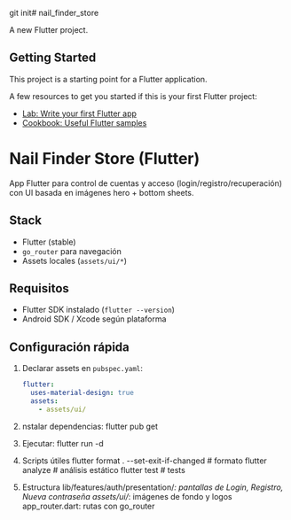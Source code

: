 git init# nail_finder_store

A new Flutter project.

## Getting Started

This project is a starting point for a Flutter application.

A few resources to get you started if this is your first Flutter project:

- [Lab: Write your first Flutter app](https://docs.flutter.dev/get-started/codelab)
- [Cookbook: Useful Flutter samples](https://docs.flutter.dev/cookbook)

# Nail Finder Store (Flutter)

App Flutter para control de cuentas y acceso (login/registro/recuperación) con UI basada en imágenes hero + bottom sheets.

## Stack
- Flutter (stable)
- `go_router` para navegación
- Assets locales (`assets/ui/*`)

## Requisitos
- Flutter SDK instalado (`flutter --version`)
- Android SDK / Xcode según plataforma

## Configuración rápida
1. Declarar assets en `pubspec.yaml`:
   ```yaml
   flutter:
     uses-material-design: true
     assets:
       - assets/ui/

2. nstalar dependencias:
flutter pub get

3. Ejecutar:
flutter run -d <device>

4. Scripts útiles
flutter format . --set-exit-if-changed   # formato
flutter analyze                           # análisis estático
flutter test                              # tests

5. Estructura
lib/features/auth/presentation/*: pantallas de Login, Registro, Nueva contraseña
assets/ui/*: imágenes de fondo y logos
app_router.dart: rutas con go_router